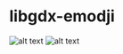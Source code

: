 # libgdx-emodji
![alt text](https://github.com/taluks/libgdx-emodji/blob/master/screenshot.png?1)
![alt text](https://github.com/taluks/libgdx-emodji/blob/master/fonts/arial_16.png)
